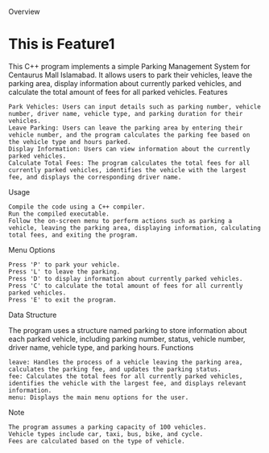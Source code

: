 Overview
# This is Feature1

This C++ program implements a simple Parking Management System for Centaurus Mall Islamabad. It allows users to park their vehicles, leave the parking area, display information about currently parked vehicles, and calculate the total amount of fees for all parked vehicles.
Features

    Park Vehicles: Users can input details such as parking number, vehicle number, driver name, vehicle type, and parking duration for their vehicles.
    Leave Parking: Users can leave the parking area by entering their vehicle number, and the program calculates the parking fee based on the vehicle type and hours parked.
    Display Information: Users can view information about the currently parked vehicles.
    Calculate Total Fees: The program calculates the total fees for all currently parked vehicles, identifies the vehicle with the largest fee, and displays the corresponding driver name.

Usage

    Compile the code using a C++ compiler.
    Run the compiled executable.
    Follow the on-screen menu to perform actions such as parking a vehicle, leaving the parking area, displaying information, calculating total fees, and exiting the program.

Menu Options

    Press 'P' to park your vehicle.
    Press 'L' to leave the parking.
    Press 'D' to display information about currently parked vehicles.
    Press 'C' to calculate the total amount of fees for all currently parked vehicles.
    Press 'E' to exit the program.

Data Structure

The program uses a structure named parking to store information about each parked vehicle, including parking number, status, vehicle number, driver name, vehicle type, and parking hours.
Functions

    leave: Handles the process of a vehicle leaving the parking area, calculates the parking fee, and updates the parking status.
    fee: Calculates the total fees for all currently parked vehicles, identifies the vehicle with the largest fee, and displays relevant information.
    menu: Displays the main menu options for the user.

Note

    The program assumes a parking capacity of 100 vehicles.
    Vehicle types include car, taxi, bus, bike, and cycle.
    Fees are calculated based on the type of vehicle.